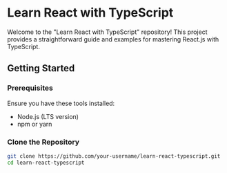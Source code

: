 # Learn React with TypeScript

Welcome to the "Learn React with TypeScript" repository! This project provides a straightforward guide and examples for mastering React.js with TypeScript.

## Getting Started

### Prerequisites

Ensure you have these tools installed:

- Node.js (LTS version)
- npm or yarn

### Clone the Repository

```bash
git clone https://github.com/your-username/learn-react-typescript.git
cd learn-react-typescript
